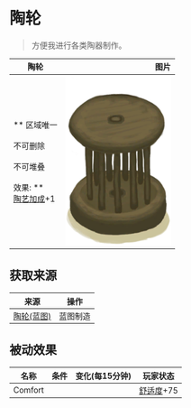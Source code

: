 # 陶轮  
> 方便我进行各类陶器制作。  
  
  陶轮  |   图片   
 ----  |  ----:   
 ** 区域唯一 **<br><br>** 不可删除 **<br><br>** 不可堆叠 **<br><br>** 效果: **<br>[陶艺加成](PotteryBonus.md)+1  |  <img decoding="async" src="Sprite/PotteryWheel.png" href="a.md" style="max-width:300px;max-height:300px;">   
  
## 获取来源  
来源  |  操作  
----  |  ----  
[陶轮(蓝图)](Bp_PotteryWheel.md)  |  蓝图制造  
## 被动效果  
名称  |  条件  |  变化(每15分钟)  |  玩家状态  
----  |  ----  |  ----  |  ----  
Comfort  |    |    |  [舒适度](Comfort.md)+75  


<script>document.title="陶轮 - 卡牌生存百科 Card Survival Wiki";</script>
